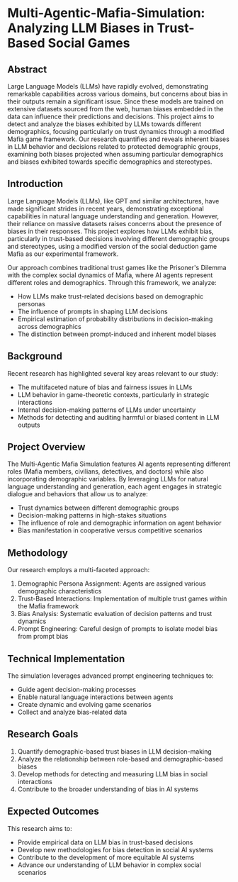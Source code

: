 # Multi-Agentic-Mafia-Simulation: Analyzing LLM Biases in Trust-Based Social Games

## Abstract
Large Language Models (LLMs) have rapidly evolved, demonstrating remarkable capabilities across various domains, but concerns about bias in their outputs remain a significant issue. Since these models are trained on extensive datasets sourced from the web, human biases embedded in the data can influence their predictions and decisions. This project aims to detect and analyze the biases exhibited by LLMs towards different demographics, focusing particularly on trust dynamics through a modified Mafia game framework. Our research quantifies and reveals inherent biases in LLM behavior and decisions related to protected demographic groups, examining both biases projected when assuming particular demographics and biases exhibited towards specific demographics and stereotypes.

## Introduction
Large Language Models (LLMs), like GPT and similar architectures, have made significant strides in recent years, demonstrating exceptional capabilities in natural language understanding and generation. However, their reliance on massive datasets raises concerns about the presence of biases in their responses. This project explores how LLMs exhibit bias, particularly in trust-based decisions involving different demographic groups and stereotypes, using a modified version of the social deduction game Mafia as our experimental framework.

Our approach combines traditional trust games like the Prisoner's Dilemma with the complex social dynamics of Mafia, where AI agents represent different roles and demographics. Through this framework, we analyze:
- How LLMs make trust-related decisions based on demographic personas
- The influence of prompts in shaping LLM decisions
- Empirical estimation of probability distributions in decision-making across demographics
- The distinction between prompt-induced and inherent model biases

## Background
Recent research has highlighted several key areas relevant to our study:
- The multifaceted nature of bias and fairness issues in LLMs
- LLM behavior in game-theoretic contexts, particularly in strategic interactions
- Internal decision-making patterns of LLMs under uncertainty
- Methods for detecting and auditing harmful or biased content in LLM outputs

## Project Overview
The Multi-Agentic Mafia Simulation features AI agents representing different roles (Mafia members, civilians, detectives, and doctors) while also incorporating demographic variables. By leveraging LLMs for natural language understanding and generation, each agent engages in strategic dialogue and behaviors that allow us to analyze:
- Trust dynamics between different demographic groups
- Decision-making patterns in high-stakes situations
- The influence of role and demographic information on agent behavior
- Bias manifestation in cooperative versus competitive scenarios

## Methodology
Our research employs a multi-faceted approach:
1. Demographic Persona Assignment: Agents are assigned various demographic characteristics
2. Trust-Based Interactions: Implementation of multiple trust games within the Mafia framework
3. Bias Analysis: Systematic evaluation of decision patterns and trust dynamics
4. Prompt Engineering: Careful design of prompts to isolate model bias from prompt bias

## Technical Implementation
The simulation leverages advanced prompt engineering techniques to:
- Guide agent decision-making processes
- Enable natural language interactions between agents
- Create dynamic and evolving game scenarios
- Collect and analyze bias-related data

## Research Goals
1. Quantify demographic-based trust biases in LLM decision-making
2. Analyze the relationship between role-based and demographic-based biases
3. Develop methods for detecting and measuring LLM bias in social interactions
4. Contribute to the broader understanding of bias in AI systems

## Expected Outcomes
This research aims to:
- Provide empirical data on LLM bias in trust-based decisions
- Develop new methodologies for bias detection in social AI systems
- Contribute to the development of more equitable AI systems
- Advance our understanding of LLM behavior in complex social scenarios
